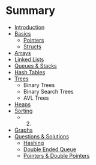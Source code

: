 # Summary

* [Introduction](README.md)
* [Basics](Basics/README.md)
   * [Pointers](Basics/pointers.md)
   * [Structs](Basics/structs.md)
* [Arrays](Arrays/README.md)
* [Linked Lists](Linked_Lists/README.md)
* [Queues & Stacks](Queues_&_Stacks/README.md)
* [Hash Tables](Hash_Tables/README.md)
* [Trees](Trees/README.md)
   * Binary Trees
   * Binary Search Trees
   * AVL Trees
* [Heaps](Heaps/README.md)
* [Sorting](Sorting/README.md)
   * 2.
* [Graphs](Graphs/index.md)
* [Questions & Solutions](Questions_&_Solutions/README.md)
   * [Hashing](Questions_&_Solutions/Hashing.md)
   * [Double Ended Queue](Questions_&_Solutions/Double_Ended_Queue.md)
   * [Pointers & Double Pointers](Questions_&_Solutions/Pointers_&_Double_Pointers.md)

